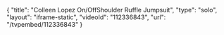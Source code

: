 {
    "title": "Colleen Lopez On\/OffShoulder Ruffle Jumpsuit",
    "type": "solo",
    "layout": "iframe-static",
    "videoId": "112336843",
    "url": "\/tvpembed\/112336843"
}